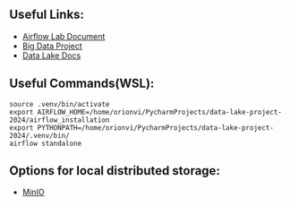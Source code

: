 Useful Links:
-
- [Airflow Lab Document](https://docs.google.com/document/d/1TT9DPc1VNnBIkICwwdtQRbHxTpzWPOUc2e4DddDoEwQ/edit)
- [Big Data Project](https://docs.google.com/document/d/1X6sWnlEw4DDjK8kzjYkLYlx5U8y6rsKkhCkMwJPqzNU/edit#heading=h.7pmicour1pa6)
- [Data Lake Docs](https://docs.google.com/presentation/d/1DHh1KYhu9wqWWhh8zBUT5-junSA1cq3g_9xFbEbNiDc/edit#slide=id.g4f98ee6c26_0_2187)

Useful Commands(WSL):
-
```shell
source .venv/bin/activate
export AIRFLOW_HOME=/home/orionvi/PycharmProjects/data-lake-project-2024/airflow_installation
export PYTHONPATH=/home/orionvi/PycharmProjects/data-lake-project-2024/.venv/bin/
airflow standalone
```

Options for local distributed storage:
-
- [MinIO](https://min.io/docs/minio/linux/developers/python/minio-py.html)